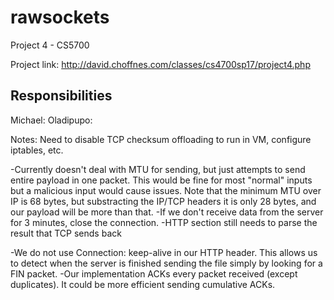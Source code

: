 # rawsockets
Project 4 - CS5700

Project link: http://david.choffnes.com/classes/cs4700sp17/project4.php

Responsibilities
----------------------
Michael:
Oladipupo:


Notes: Need to disable TCP checksum offloading to run in VM, configure iptables, etc.

-Currently doesn't deal with MTU for sending, but just attempts to send entire payload in one packet. This would
be fine for most "normal" inputs but a malicious input would cause issues. Note that the minimum MTU over IP is 68
bytes, but substracting the IP/TCP headers it is only 28 bytes, and our payload will be more than that.
-If we don't receive data from the server for 3 minutes, close the connection.
-HTTP section still needs to parse the result that TCP sends back

-We do not use Connection: keep-alive in our HTTP header. This allows us to detect when the server is finished sending
the file simply by looking for a FIN packet.
-Our implementation ACKs every packet received (except duplicates). It could be more efficient sending cumulative ACKs.